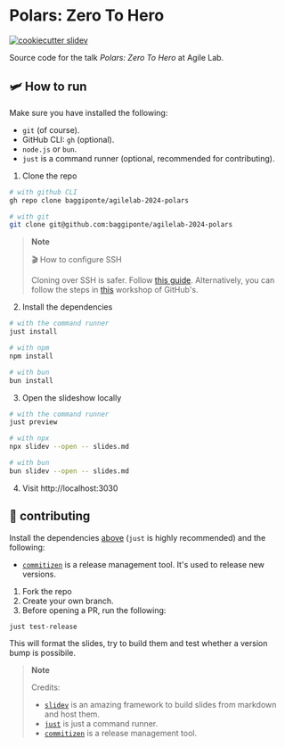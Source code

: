 # Polars: Zero To Hero

[![cookiecutter slidev](https://img.shields.io/badge/cookiecutter-slidev-D4AA00?logo=cookiecutter&logoColor=fff)](https://github.com/baggiponte/cookiecutter-slidev)

Source code for the talk *Polars: Zero To Hero* at Agile Lab.

## 🛩️ How to run

Make sure you have installed the following:

* `git` (of course).
* GitHub CLI: `gh` (optional).
* `node.js` or `bun`.
* `just` is a command runner (optional, recommended for contributing).

1. Clone the repo

```bash
# with github CLI
gh repo clone baggiponte/agilelab-2024-polars

# with git
git clone git@github.com:baggiponte/agilelab-2024-polars
```

> **Note**
>
> 🎬 How to configure SSH
>
> Cloning over SSH is safer. Follow [this guide](https://www.youtube.com/watch?v=5o9ltH6YmtM).
> Alternatively, you can follow the steps in [this](https://github.com/git-merge-workshops/simplify-signing-with-ssh/blob/main/exercises/01-setup-workstation.md) workshop of GitHub's.


2. Install the dependencies

```bash
# with the command runner
just install

# with npm
npm install

# with bun
bun install
```

3. Open the slideshow locally

```bash
# with the command runner
just preview

# with npx
npx slidev --open -- slides.md

# with bun
bun slidev --open -- slides.md
```

4. Visit http://localhost:3030

## 🤗 contributing

Install the dependencies [above](,/README.md#%EF%B8%8F-how-to-run) (`just` is highly recommended) and the following:

* [`commitizen`](https://commitizen-tools.github.io/commitizen/) is a release management tool. It's used to release new versions.

1. Fork the repo
2. Create your own branch.
3. Before opening a PR, run the following:

```bash
just test-release
```

This will format the slides, try to build them and test whether a version bump is possibile.

> **Note**
>
> Credits:
>
> - [`slidev`](https://github.com/slidevjs/slidev) is an amazing framework to build slides from markdown and host them.
> - [`just`](https://github.com/casey/just) is just a command runner.
> - [`commitizen`](https://commitizen-tools.github.io/commitizen/) is a release management tool.
